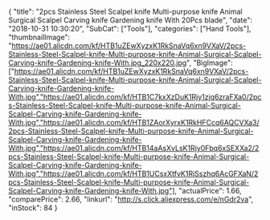 {
	"title": "2pcs Stainless Steel Scalpel knife Multi-purpose knife  Animal Surgical Scalpel Carving knife Gardening knife  With 20Pcs blade",
	"date": "2018-10-31 10:30:20",
	"SubCat": ["Tools"],
	"categories": ["Hand Tools"],
	"thumbnailImage": "https://ae01.alicdn.com/kf/HTB1uZEwXyzxK1RkSnaVq6xn9VXaV/2pcs-Stainless-Steel-Scalpel-knife-Multi-purpose-knife-Animal-Surgical-Scalpel-Carving-knife-Gardening-knife-With.jpg_220x220.jpg",
	"BigImage": ["https://ae01.alicdn.com/kf/HTB1uZEwXyzxK1RkSnaVq6xn9VXaV/2pcs-Stainless-Steel-Scalpel-knife-Multi-purpose-knife-Animal-Surgical-Scalpel-Carving-knife-Gardening-knife-With.jpg","https://ae01.alicdn.com/kf/HTB1C7kxXzDuK1Rjy1zjq6zraFXa0/2pcs-Stainless-Steel-Scalpel-knife-Multi-purpose-knife-Animal-Surgical-Scalpel-Carving-knife-Gardening-knife-With.jpg","https://ae01.alicdn.com/kf/HTB1ZAorXyrxK1RkHFCcq6AQCVXa3/2pcs-Stainless-Steel-Scalpel-knife-Multi-purpose-knife-Animal-Surgical-Scalpel-Carving-knife-Gardening-knife-With.jpg","https://ae01.alicdn.com/kf/HTB14aAsXvLsK1Rjy0Fbq6xSEXXa2/2pcs-Stainless-Steel-Scalpel-knife-Multi-purpose-knife-Animal-Surgical-Scalpel-Carving-knife-Gardening-knife-With.jpg","https://ae01.alicdn.com/kf/HTB1UCsxXtfvK1RjSszhq6AcGFXaN/2pcs-Stainless-Steel-Scalpel-knife-Multi-purpose-knife-Animal-Surgical-Scalpel-Carving-knife-Gardening-knife-With.jpg"],
	"actualPrice": 1.66,
	"comparePrice": 2.66,
	"linkurl": "http://s.click.aliexpress.com/e/nGdr2va",
	"inStock": 84
}
